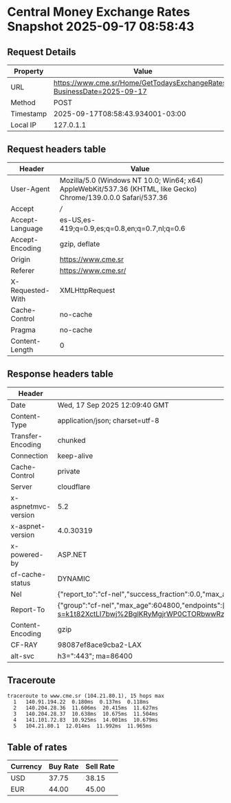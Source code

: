 # Central Money Exchange Rates Snapshot 2025-09-17 08:58:43
## Request Details

| Property | Value |
|----------|-------|
| URL | https://www.cme.sr/Home/GetTodaysExchangeRates/?BusinessDate=2025-09-17 |
| Method | POST |
| Timestamp | 2025-09-17T08:58:43.934001-03:00 |
| Local IP | 127.0.1.1 |
    
## Request headers table

| Header | Value |
|--------|-------|
| User-Agent | Mozilla/5.0 (Windows NT 10.0; Win64; x64) AppleWebKit/537.36 (KHTML, like Gecko) Chrome/139.0.0.0 Safari/537.36 |
| Accept | */* |
| Accept-Language | es-US,es-419;q=0.9,es;q=0.8,en;q=0.7,nl;q=0.6 |
| Accept-Encoding | gzip, deflate |
| Origin | https://www.cme.sr |
| Referer | https://www.cme.sr/ |
| X-Requested-With | XMLHttpRequest |
| Cache-Control | no-cache |
| Pragma | no-cache |
| Content-Length | 0 |

    
## Response headers table
| Header | Value |
|--------|-------|
| Date | Wed, 17 Sep 2025 12:09:40 GMT |
| Content-Type | application/json; charset=utf-8 |
| Transfer-Encoding | chunked |
| Connection | keep-alive |
| Cache-Control | private |
| Server | cloudflare |
| x-aspnetmvc-version | 5.2 |
| x-aspnet-version | 4.0.30319 |
| x-powered-by | ASP.NET |
| cf-cache-status | DYNAMIC |
| Nel | {"report_to":"cf-nel","success_fraction":0.0,"max_age":604800} |
| Report-To | {"group":"cf-nel","max_age":604800,"endpoints":[{"url":"https://a.nel.cloudflare.com/report/v4?s=k1t82XctLl7bwj%2BglKRyMgjrWP0CTORbwwRz7YaoQ0lfWSM7MdgGIEu%2FRu4tUox%2BRYXoyheT4gXqu0UxO9RQD%2B%2BPTha%2BeaKlAmA%3D"}]} |
| Content-Encoding | gzip |
| CF-RAY | 98087ef8ace9cba2-LAX |
| alt-svc | h3=":443"; ma=86400 |

## Traceroute 

```
traceroute to www.cme.sr (104.21.80.1), 15 hops max
  1   140.91.194.22  0.180ms  0.137ms  0.118ms 
  2   140.204.28.36  11.606ms  20.415ms  11.627ms 
  3   140.204.28.37  10.638ms  10.675ms  11.504ms 
  4   141.101.72.83  10.925ms  14.001ms  10.679ms 
  5   104.21.80.1  12.014ms  11.992ms  11.965ms 

```


## Table of rates

| Currency | Buy Rate | Sell Rate |
|----------|----------|-----------|
| USD | 37.75 | 38.15 |
| EUR | 44.00 | 45.00 |
